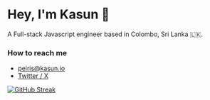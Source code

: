 # Hey, I'm Kasun 👋

A Full-stack Javascript engineer based in Colombo, Sri Lanka 🇱🇰.

### How to reach me

- [peiris@kasun.io](mailto:peiris@kasun.io)
- [Twitter / X](https://x.com/khpeiris)

[![GitHub Streak](https://github-readme-streak-stats.herokuapp.com?user=peiris&theme=transparent&hide_border=true&mode=weekly)](https://git.io/streak-stats)

